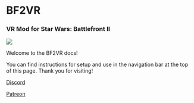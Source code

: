 ﻿---
# Feel free to add content and custom Front Matter to this file.
# To modify the layout, see https://jekyllrb.com/docs/themes/#overriding-theme-defaults

layout: default
---
# BF2VR

### VR Mod for Star Wars: Battlefront II

[![](https://img.shields.io/badge/Discord-Releases%20-blueviolet)](https://discord.gg/mrKYwzd3N4)

Welcome to the BF2VR docs!

You can find instructions for setup and use in the navigation bar at the top of this page.
Thank you for visiting!

[Discord](https://discord.com/invite/mrKYwzd3N4)

[Patreon](https://www.patreon.com/IfanSnek)